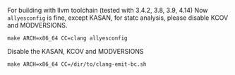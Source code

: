 For building with llvm toolchain (tested with 3.4.2, 3.8, 3.9, 4.14)
Now `allyesconfig` is fine, except KASAN, for statc analysis, please disable KCOV and MODVERSIONS.
```
make ARCH=x86_64 CC=clang allyesconfig
```
Disable the KASAN, KCOV and MODVERSIONS
```
make ARCH=x86_64 CC=/dir/to/clang-emit-bc.sh
```


